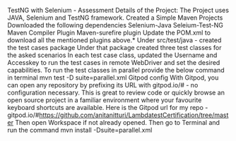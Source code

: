 TestNG with Selenium - Assessment
Details of the Project:
The Project uses JAVA, Selenium and TestNG framework.
Created a Simple Maven Projects
Downloaded the following dependencies
Selenium-Java
Seleium-Test-NG
Maven Compiler Plugin
Maven-surefire plugin
Update the POM.xml to download all the mentioned plugins above.*
Under src/test/java - created the test cases package
Under that package created three test classes for the asked scenarios
In each test case class, updated the Username and Accesskey to run the test cases in remote WebDriver and set the desired capabilities.
To run the test classes in parallel provide the below command in terminal
mvn test -D suite=parallel.xml
Gitpod config
With Gitpod, you can open any repository by prefixing its URL with gitpod.io/# - no configuration necessary. This is great to review code or quickly browse an open source project in a familiar environment where your favourite keyboard shortcuts are available.
Here is the Gitpod url for my repo - gitpod.io/#https://github.com/anitanitturi/LambdatestCertification/tree/master
Then open Workspace if not already opened.
Then go to Terminal and run the command mvn install -Dsuite=parallel.xml
